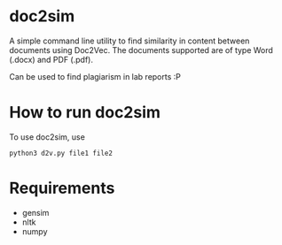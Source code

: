 # doc2sim
A simple command line utility to find similarity in content between documents using Doc2Vec. The documents supported are of type Word (.docx) and PDF (.pdf).

Can be used to find plagiarism in lab reports :P

# How to run doc2sim
To use doc2sim, use
```python3
python3 d2v.py file1 file2
```

# Requirements
*   gensim
*   nltk
*   numpy
